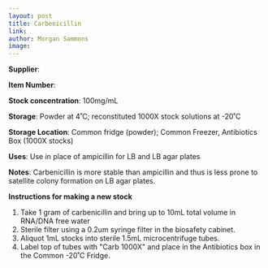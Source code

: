 ```yaml
---
layout: post 
title: Carbenicillin
link: 
author: Morgan Sammons
image: 
---
```


**Supplier**: 

**Item Number**: 

**Stock concentration**: 100mg/mL

**Storage**: Powder at 4˚C; reconstituted 1000X stock solutions at -20˚C

**Storage Location**: Common fridge (powder); Common Freezer, Antibiotics Box (1000X stocks)

**Uses**: Use in place of ampicillin for LB and LB agar plates

**Notes**: Carbenicillin is more stable than ampicillin and thus is less prone to satellite colony formation on LB agar plates. 

**Instructions for making a new stock**

1. Take 1 gram of carbenicillin and bring up to 10mL total volume in RNA/DNA free water
2. Sterile filter using a 0.2um syringe filter in the biosafety cabinet. 
3. Aliquot 1mL stocks into sterile 1.5mL microcentrifuge tubes.
4. Label top of tubes with "Carb 1000X" and place in the Antibiotics box in the Common -20˚C Fridge. 



